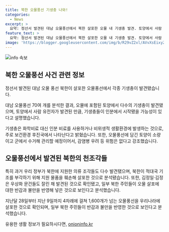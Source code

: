 ```yaml
---
title: 북한 오물풍선 기생충 나와!
categories:
  - News
excerpt: >
  요약: 정선서 발견된 대남 오물풍선에서 북한 살포한 오물 내 기생충 발견. 토양에서 사람 유전자도 발견돼, 기생충은 인분에서 시작됐을 가능성. 토양매개성 기생충은 후진국에서 나타나는데, 군이 소량의 오물을 수거해 관리 예정. 또한, 북한 오물풍선에서는 의류 조각과 김정일·김정은 우상화 문건 등도 발견돼, 북한의 적대적 의도 의심됨.
feature_text: >
  요약: 정선서 발견된 대남 오물풍선에서 북한 살포한 오물 내 기생충 발견. 토양에서 사람 유전자도 발견돼, 기생충은 인분에서 시작됐을 가능성. 토양매개성 기생충은 후진국에서 나타나는데, 군이 소량의 오물을 수거해 관리 예정. 또한, 북한 오물풍선에서는 의류 조각과 김정일·김정은 우상화 문건 등도 발견돼, 북한의 적대적 의도 의심됨.
image: 'https://blogger.googleusercontent.com/img/b/R29vZ2xl/AVvXsEixyZcFfHzMRdzZMjFBmAUKJYCLCGyLL1o632UiGVXcaFdKo_bkvkuCioo0uUKlGfBVcT3P84aROyZIXSBEx3Aw5nCQ3pTgDom1WDC4m8eifvWiAmWEEVb4x6G_l8C0QH225ldMjyaFvpxGEBGNO37VmDTDMHGhJPq73UglMfDca1-0aw/s1600/blogspot.png'
---
```


<p><img src="https://blogger.googleusercontent.com/img/b/R29vZ2xl/AVvXsEixyZcFfHzMRdzZMjFBmAUKJYCLCGyLL1o632UiGVXcaFdKo_bkvkuCioo0uUKlGfBVcT3P84aROyZIXSBEx3Aw5nCQ3pTgDom1WDC4m8eifvWiAmWEEVb4x6G_l8C0QH225ldMjyaFvpxGEBGNO37VmDTDMHGhJPq73UglMfDca1-0aw/s1600/blogspot.png" alt="info 속보" /></p>

<h2 data-ke-size="size26">북한 오물풍선 사건 관련 정보</h2>

<p data-ke-size="size16">정선서 발견된 대남 오물 풍선 북한이 살포한 오물풍선에서 각종 기생충이 발견됐습니다. </p>

<p data-ke-size="size16">대남 오물풍선 70여 개를 분석한 결과, 오물에 포함된 토양에서 다수의 기생충이 발견됐으며, 토양에서 사람 유전자가 발견된 만큼, 기생충들이 인분에서 시작됐을 가능성이 있다고 설명했습니다. </p>

<p data-ke-size="size16">기생충은 화학비료 대신 인분 비료를 사용하거나 비위생적 생활환경에 발생하는 것으로, 주로 보건환경 후진국에서 나타난다고 밝혔습니다. 또한, 오물풍선에 담긴 토양이 소량이고 군에서 수거해 관리할 예정이어서, 감염병 우려 등 위험은 없다고 강조했습니다. </p>

<h2 data-ke-size="size26">오물풍선에서 발견된 북한의 천조각들</h2>

<p data-ke-size="size16">특히 과거 우리 정부가 북한에 지원한 의류 조각들도 다수 발견됐으며, 북한이 적대국 기조를 부각하기 위해 지원 물품을 훼손해 살포한 것으로 분석됐습니다. 또한, 김정일·김정은 우상화 문건들도 잘린 채 발견된 것으로 확인됐고, 일부 북한 주민들이 오물 살포에 대한 반감과 불만을 반영해 넣은 것으로 보인다고 분석했습니다. </p>

<p data-ke-size="size16">지난달 28일부터 지난 9일까지 4차례에 걸쳐 1,600개가 넘는 오물풍선을 우리나라에 살포한 것으로 확인되며, 일부 북한 주민들이 반감과 불만을 반영한 것으로 보인다고 분석했습니다. </p>
유용한 생활 정보가 필요하시다면, <a href="https://onioninfo.kr" rel="dofollow">onioninfo.kr</a>


